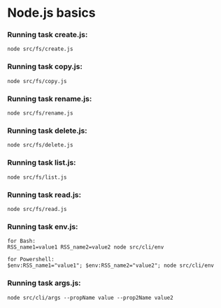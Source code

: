 # Node.js basics

### Running task create.js:

```
node src/fs/create.js
```

### Running task copy.js:

```
node src/fs/copy.js
```

### Running task rename.js:

```
node src/fs/rename.js
```

### Running task delete.js:

```
node src/fs/delete.js
```

### Running task list.js:

```
node src/fs/list.js
```

### Running task read.js:

```
node src/fs/read.js
```

### Running task env.js:

```
for Bash:
RSS_name1=value1 RSS_name2=value2 node src/cli/env

for Powershell:
$env:RSS_name1="value1"; $env:RSS_name2="value2"; node src/cli/env
```
### Running task args.js:

```
node src/cli/args --propName value --prop2Name value2
```